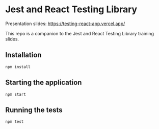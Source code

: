 # Jest and React Testing Library

Presentation slides: https://testing-react-app.vercel.app/

This repo is a companion to the Jest and React Testing Library training slides.

## Installation
```
npm install
```

## Starting the application
```
npm start
```

## Running the tests
```
npm test
```